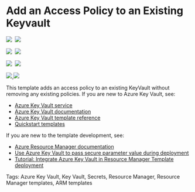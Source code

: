 # Add an Access Policy to an Existing Keyvault

<IMG SRC="https://azbotstorage.blob.core.windows.net/badges/101-keyvault-add-access-policy/PublicLastTestDate.svg" />&nbsp;
<IMG SRC="https://azbotstorage.blob.core.windows.net/badges/101-keyvault-add-access-policy/PublicDeployment.svg" />&nbsp;

<IMG SRC="https://azbotstorage.blob.core.windows.net/badges/101-keyvault-add-access-policy/FairfaxLastTestDate.svg" />&nbsp;
<IMG SRC="https://azbotstorage.blob.core.windows.net/badges/101-keyvault-add-access-policy/FairfaxDeployment.svg" />&nbsp;

<IMG SRC="https://azbotstorage.blob.core.windows.net/badges/101-keyvault-add-access-policy/BestPracticeResult.svg" />&nbsp;
<IMG SRC="https://azbotstorage.blob.core.windows.net/badges/101-keyvault-add-access-policy/CredScanResult.svg" />&nbsp;

<a href="https://portal.azure.com/#create/Microsoft.Template/uri/https%3A%2F%2Fraw.githubusercontent.com%2FAzure%2Fazure-quickstart-templates%2Fmaster%2F101-keyvault-add-access-policy%2Fazuredeploy.json" target="_blank">
    <img src="http://azuredeploy.net/deploybutton.png"/>
</a>
<a href="http://armviz.io/#/?load=https%3A%2F%2Fraw.githubusercontent.com%2FAzure%2Fazure-quickstart-templates%2Fmaster%2F101-keyvault-add-access-policy%2Fazuredeploy.json" target="_blank">
    <img src="http://armviz.io/visualizebutton.png"/>
</a>

This template adds an access policy to an existing KeyVault without removing any existing policies. If you are new to Azure Key Vault, see:

- [Azure Key Vault service](https://azure.microsoft.com/services/key-vault/)
- [Azure Key Vault documentation](https://docs.microsoft.com/azure/key-vault/)
- [Azure Key Vault template reference](https://docs.microsoft.com/azure/templates/microsoft.keyvault/allversions)
- [Quickstart templates](https://azure.microsoft.com/resources/templates/?resourceType=Microsoft.Keyvault)

If you are new to the template development, see:

- [Azure Resource Manager documentation](https://docs.microsoft.com/en-us/azure/azure-resource-manager/)
- [Use Azure Key Vault to pass secure parameter value during deployment](https://docs.microsoft.com/azure/azure-resource-manager/resource-manager-keyvault-parameter)
- [Tutorial: Integrate Azure Key Vault in Resource Manager Template deployment](https://docs.microsoft.com/azure/azure-resource-manager/resource-manager-tutorial-use-key-vault)

Tags: Azure Key Vault, Key Vault, Secrets, Resource Manager, Resource Manager templates, ARM templates

